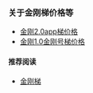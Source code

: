 ### 关于金刚梯价格等
- [ 金刚2.0app梯价格 ](https://a2zitpro.github.io/web/金刚2.0梯价格表)
- [ 金刚1.0金刚号梯价格 ](https://a2zitpro.github.io/web/金刚1.0梯价格表)

#### 推荐阅读
- [金刚梯](https://a2zitpro.github.io/web/dlb)

